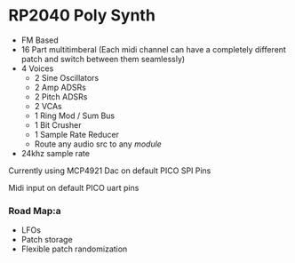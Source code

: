 # RP2040 Poly Synth

- FM Based
- 16 Part multitimberal (Each midi channel can have a completely different patch and switch between them seamlessly)
- 4 Voices
    - 2 Sine Oscillators
    - 2 Amp ADSRs
    - 2 Pitch ADSRs
    - 2 VCAs
    - 1 Ring Mod / Sum Bus
    - 1 Bit Crusher
    - 1 Sample Rate Reducer
    - Route any audio src to any *module*
- 24khz sample rate

Currently using MCP4921 Dac on default PICO SPI Pins

Midi input on default PICO uart pins

### Road Map:a
- LFOs
- Patch storage
- Flexible patch randomization
